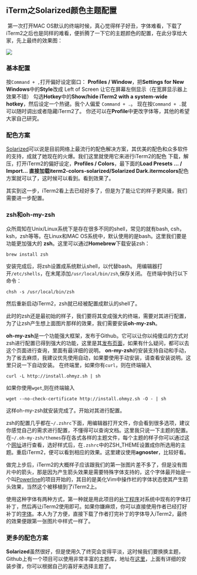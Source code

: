 ## iTerm之Solarized颜色主题配置

​	第一次打开MAC OS默认的终端时候，真心觉得样子好丑，字体难看，下载了iTerm2之后也是同样的难看，便折腾了一下它的主题颜色的配置，在此分享给大家，先上最终的效果图：

![](https://ruby-china-files.b0.upaiyun.com/photo/4b40fb768cf43d7219087d6bfb49088a.png)

### 基本配置

按`Command + ,`打开偏好设定窗口： **Profiles / Window**，把**Settings for New Windows**中的**Style**改成 Left of Screen 让它在屏幕左侧显示（在宽屏显示器上效果不错） 勾选**Hotkey**中的**Show/hide iTerm2 with a system-wide hotkey**，然后设定一个热键。我个人偏爱 `Command + .`。 现在按`Command + .`就可以随时调出或者隐藏iTerm2了。 你还可以在**Profile**中更改字体等，其他的希望大家自己研究。

### 配色方案

[Solarized](http://ethanschoonover.com/solarized)可以说是目前网络上最流行的配色解决方案，其优美的配色和众多软件的支持，成就了她现在的火爆。我们这里就使用它来进行iTerm2的配色 下载，解压，打开iTerm2的偏好设定，**Profiles / Colors**，最下面的**Load Presets ... / Import... **直接加载**iterm2-colors-solarized/Solarized Dark.itermcolors**配色方案就可以了，这时候可以看到。看到效果了。

其实到这一步，iTerm2看上去已经好多了，但是为了能让它的样子更风骚，我们需要进一步配置。

### zsh和oh-my-zsh

众所周知在Unix/Linux系统下是存在很多不同的shell，常见的就有bash, csh，ksh，zsh等等。在Linux和MAC OS系统中，默认使用的是bash。这里我们要是功能更加强大的 **zsh**。这里可以通过**Homebrew**下载安装zsh：

```
brew install zsh

```

安装完成后，将zsh设置成系统默认shell，以代替bash。 用编辑器打开`/etc/shells`，在末尾添加`/usr/local/bin/zsh`,保存关闭。 在终端中执行以下命令：

```
chsh -s /usr/local/bin/zsh

```

然后重新启动iTerm2，zsh就已经被配置成默认的shell了。

此时的zsh还是最初始的样子，我们要将其变成强大的终端，需要对其进行配置，为了让zsh产生想上面图片那样的效果，我们需要安装**oh-my-zsh**。

**oh-my-zsh**是一个功能强大框架，发布于Github。它可以让你以纯傻瓜的方式对zsh进行配置已得到强大的功能，这里是其[发布页面](https://github.com/robbyrussell/oh-my-zsh)，如果有什么疑问，都可以去这个页面进行查询，里面有最详细的说明。 **on-my-zsh**的安装支持自动和手动，为了省去麻烦，我建议优先使用自动，如果要使用手动安装，请查看安装说明。这里只说一下自动安装。 在终端里，如果你有`curl`，则在终端输入

```
curl -L http://install.ohmyz.sh | sh

```

如果你使用`wget`,则在终端输入

```
wget --no-check-certificate http://install.ohmyz.sh -O - | sh

```

这样oh-my-zsh就安装完成了。开始对其进行配置。

zsh的配置几乎都在`~/.zshrc`下面，用编辑器打开文件，你会看到很多选项，建议你感觉自己的需求进行配置，不懂得可以查询文档。这里我只说一下主题的配置。在`~/.oh-my-zsh/themes`存在各式各样的主题文件，每个主题的样子你可以通过这个[网址](https://github.com/robbyrussell/oh-my-zsh/wiki/Themes)进行查看，选好样式后，在`.zshrc`中的ZSH_THEME设置成你所选用的主题。重启iTerm2，便可以看到相应的效果。这里建议使用**agnoster**，比较好看。

做完上步后，iTerm2的大概样子应该跟我们的第一张图片差不多了，但是没有图片中的箭头，那是因为产生箭头效果是需要特殊字体支持的，这个字体最开始是一个叫[Powerline](https://powerline.readthedocs.org/)的项目开始的，其目的是美化Vim中操作栏的字体状态使其产生箭头效果，当然这个被移植到了iTerm2上。

使用这种字体有两种方式，第一种就是用此项目的[补丁程序](https://github.com/Lokaltog/vim-powerline/tree/develop/fontpatcher)对系统中现有的字体打补丁，然后再让iTerm2使用即可。如果你嫌麻烦，你可以直接使用作者已经打好补丁的[字体](https://github.com/powerline/fonts)。本人为了方便，直接下载了作者打完补丁的字体导入iTerm2，最终的效果便跟第一张图片中样式一样了。

### 更多的配色方案

**Solarized**虽然很好，但是使用久了终究会变得平淡，这时候我们要换换主题，Github上有一个项目可以使用非常丰富的主题库，地址在[这里](https://github.com/mbadolato/iTerm2-Color-Schemes)，上面有详细的安装步骤，你可以根据自己的喜好来选择主题了。
